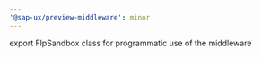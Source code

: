 ```yaml
---
'@sap-ux/preview-middleware': minor
---
```


export FlpSandbox class for programmatic use of the middleware
